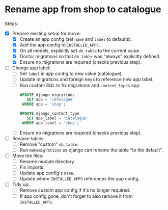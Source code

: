 # Rename app from shop to catalogue

Steps:

- [x] Prepare existing setup for move:
  - [x] Create an app config (set `name` and `label` to defaults).
  - [x] Add the app config to `INSTALLED_APPS`.
  - [x] On all models, explicitly set `db_table` to the current value.
  - [x] Doctor migrations so that `db_table` was "always" explicitly defined.
  - [x] Ensure no migrations are required (checks previous step).
- [ ] Change app label:
  - [ ] Set `label` in app config to new value (catalogue).
  - [ ] Update migrations and foreign keys to reference new app label.
  - [ ] Run custom SQL to fix migrations and `content_types` app.
    ```sql
    UPDATE django_migrations
       SET app = 'catalogue'
     WHERE app = 'shop';

    UPDATE django_content_type
       SET app_label = 'catalogue'
     WHERE app_label = 'shop';
    ```
  - [ ] Ensure no migrations are required (checks previous step).
- [ ] Rename tables:
  - [ ] Remove "custom" `db_table`.
  - [ ] Run `makemigrations` so django can rename the table "to the default".
- [ ] Move the files:
  - [ ] Rename module directory.
  - [ ] Fix imports.
  - [ ] Update app config's `name`.
  - [ ] Update where `INSTALLED_APPS` references the app config.
- [ ] Tidy up:
  - [ ] Remove custom app config if it's no longer required.
  - [ ] If app config gone, don't forget to also remove it from `INSTALLED_APPS`.
